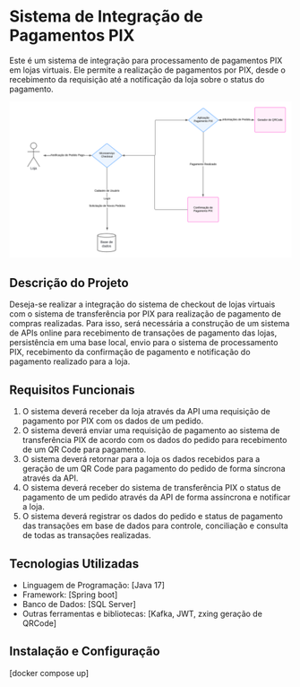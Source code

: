 # Sistema de Integração de Pagamentos PIX

Este é um sistema de integração para processamento de pagamentos PIX em lojas virtuais. Ele permite a realização de pagamentos por PIX, desde o recebimento da requisição até a notificação da loja sobre o status do pagamento.

![Imagem ilustrativa do sistema](imagens/Diagrama.png)

## Descrição do Projeto

Deseja-se realizar a integração do sistema de checkout de lojas virtuais com o sistema de transferência por PIX para realização de pagamento de compras realizadas. Para isso, será necessária a construção de um sistema de APIs online para recebimento de transações de pagamento das lojas, persistência em uma base local, envio para o sistema de processamento PIX, recebimento da confirmação de pagamento e notificação do pagamento realizado para a loja.

## Requisitos Funcionais

1. O sistema deverá receber da loja através da API uma requisição de pagamento por PIX com os dados de um pedido.
2. O sistema deverá enviar uma requisição de pagamento ao sistema de transferência PIX de acordo com os dados do pedido para recebimento de um QR Code para pagamento.
3. O sistema deverá retornar para a loja os dados recebidos para a geração de um QR Code para pagamento do pedido de forma síncrona através da API.
4. O sistema deverá receber do sistema de transferência PIX o status de pagamento de um pedido através da API de forma assíncrona e notificar a loja.
5. O sistema deverá registrar os dados do pedido e status de pagamento das transações em base de dados para controle, conciliação e consulta de todas as transações realizadas.

## Tecnologias Utilizadas

- Linguagem de Programação: [Java 17]
- Framework: [Spring boot]
- Banco de Dados: [SQL Server]
- Outras ferramentas e bibliotecas: [Kafka, JWT, zxing geração de QRCode]

## Instalação e Configuração

[docker compose up]
